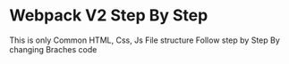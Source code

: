 # Webpack V2 Step By Step

This is only Common HTML, Css, Js File structure
Follow step by Step By changing Braches code